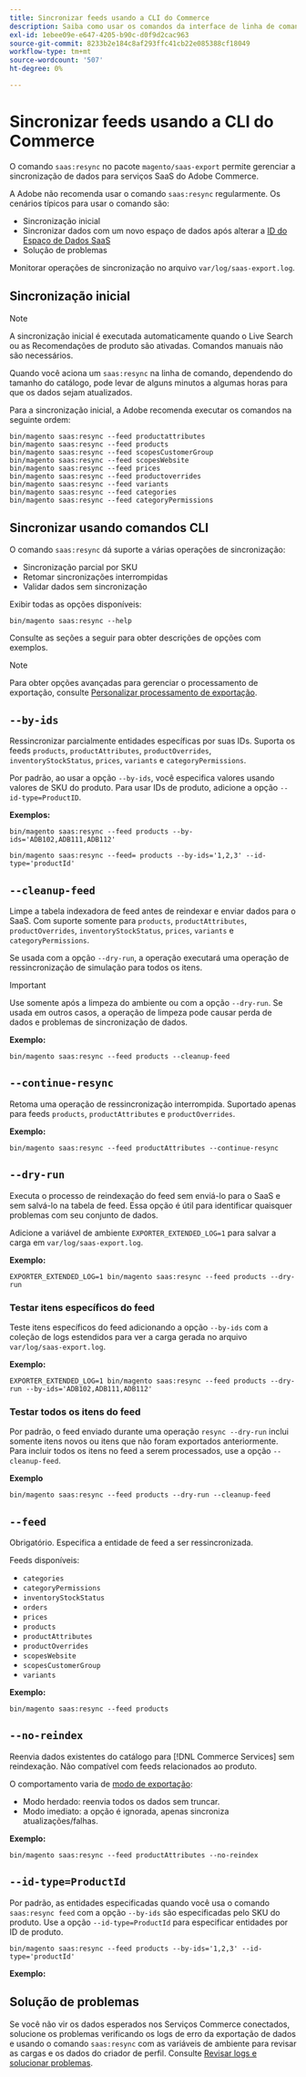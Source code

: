 ```yaml
---
title: Sincronizar feeds usando a CLI do Commerce
description: Saiba como usar os comandos da interface de linha de comando para gerenciar feeds e processos do  [!DNL data export extension] para serviços SaaS do Adobe Commerce.
exl-id: 1ebee09e-e647-4205-b90c-d0f9d2cac963
source-git-commit: 8233b2e184c8af293ffc41cb22e085388cf18049
workflow-type: tm+mt
source-wordcount: '507'
ht-degree: 0%

---
```


# Sincronizar feeds usando a CLI do Commerce

O comando `saas:resync` no pacote `magento/saas-export` permite gerenciar a sincronização de dados para serviços SaaS do Adobe Commerce.

A Adobe não recomenda usar o comando `saas:resync` regularmente. Os cenários típicos para usar o comando são:

- Sincronização inicial
- Sincronizar dados com um novo espaço de dados após alterar a [ID do Espaço de Dados SaaS](https://experienceleague.adobe.com/en/docs/commerce-admin/config/services/saas)
- Solução de problemas

Monitorar operações de sincronização no arquivo `var/log/saas-export.log`.

## Sincronização inicial

>[!NOTE]
>
>A sincronização inicial é executada automaticamente quando o Live Search ou as Recomendações de produto são ativadas. Comandos manuais não são necessários.

Quando você aciona um `saas:resync` na linha de comando, dependendo do tamanho do catálogo, pode levar de alguns minutos a algumas horas para que os dados sejam atualizados.

Para a sincronização inicial, a Adobe recomenda executar os comandos na seguinte ordem:

```shell
bin/magento saas:resync --feed productattributes
bin/magento saas:resync --feed products
bin/magento saas:resync --feed scopesCustomerGroup
bin/magento saas:resync --feed scopesWebsite
bin/magento saas:resync --feed prices
bin/magento saas:resync --feed productoverrides
bin/magento saas:resync --feed variants
bin/magento saas:resync --feed categories
bin/magento saas:resync --feed categoryPermissions
```

## Sincronizar usando comandos CLI

O comando `saas:resync` dá suporte a várias operações de sincronização:

- Sincronização parcial por SKU
- Retomar sincronizações interrompidas
- Validar dados sem sincronização

Exibir todas as opções disponíveis:

```shell
bin/magento saas:resync --help
```

Consulte as seções a seguir para obter descrições de opções com exemplos.


>[!NOTE]
>
>Para obter opções avançadas para gerenciar o processamento de exportação, consulte [Personalizar processamento de exportação](customize-export-processing.md).

## `--by-ids`

Ressincronizar parcialmente entidades específicas por suas IDs. Suporta os feeds `products`, `productAttributes`, `productOverrides`, `inventoryStockStatus`, `prices`, `variants` e `categoryPermissions`.

Por padrão, ao usar a opção `--by-ids`, você especifica valores usando valores de SKU do produto. Para usar IDs de produto, adicione a opção `--id-type=ProductID`.

**Exemplos:**

```shell
bin/magento saas:resync --feed products --by-ids='ADB102,ADB111,ADB112'

bin/magento saas:resync --feed= products --by-ids='1,2,3' --id-type='productId'
```


## `--cleanup-feed`

Limpe a tabela indexadora de feed antes de reindexar e enviar dados para o SaaS. Com suporte somente para `products`, `productAttributes`, `productOverrides`, `inventoryStockStatus`, `prices`, `variants` e `categoryPermissions`.

Se usada com a opção `--dry-run`, a operação executará uma operação de ressincronização de simulação para todos os itens.

>[!IMPORTANT]
>
>Use somente após a limpeza do ambiente ou com a opção `--dry-run`. Se usada em outros casos, a operação de limpeza pode causar perda de dados e problemas de sincronização de dados.

**Exemplo:**

```shell
bin/magento saas:resync --feed products --cleanup-feed
```

## `--continue-resync`

Retoma uma operação de ressincronização interrompida. Suportado apenas para feeds `products`, `productAttributes` e `productOverrides`.

**Exemplo:**

```shell
bin/magento saas:resync --feed productAttributes --continue-resync
```

## `--dry-run`

Executa o processo de reindexação do feed sem enviá-lo para o SaaS e sem salvá-lo na tabela de feed. Essa opção é útil para identificar quaisquer problemas com seu conjunto de dados.

Adicione a variável de ambiente `EXPORTER_EXTENDED_LOG=1` para salvar a carga em `var/log/saas-export.log`.

**Exemplo:**

```shell
EXPORTER_EXTENDED_LOG=1 bin/magento saas:resync --feed products --dry-run
```

### Testar itens específicos do feed

Teste itens específicos do feed adicionando a opção `--by-ids` com a coleção de logs estendidos para ver a carga gerada no arquivo `var/log/saas-export.log`.

**Exemplo:**

```shell
EXPORTER_EXTENDED_LOG=1 bin/magento saas:resync --feed products --dry-run --by-ids='ADB102,ADB111,ADB112'
```

### Testar todos os itens do feed

Por padrão, o feed enviado durante uma operação `resync --dry-run` inclui somente itens novos ou itens que não foram exportados anteriormente. Para incluir todos os itens no feed a serem processados, use a opção `--cleanup-feed`.

**Exemplo**

```shell
bin/magento saas:resync --feed products --dry-run --cleanup-feed
```

## `--feed`

Obrigatório. Especifica a entidade de feed a ser ressincronizada.

Feeds disponíveis:

- `categories`
- `categoryPermissions`
- `inventoryStockStatus`
- `orders`
- `prices`
- `products`
- `productAttributes`
- `productOverrides`
- `scopesWebsite`
- `scopesCustomerGroup`
- `variants`

**Exemplo:**

```shell
bin/magento saas:resync --feed products
```

## `--no-reindex`

Reenvia dados existentes do catálogo para [!DNL Commerce Services] sem reindexação. Não compatível com feeds relacionados ao produto.

O comportamento varia de [modo de exportação](data-synchronization.md#synchronization-modes):

- Modo herdado: reenvia todos os dados sem truncar.
- Modo imediato: a opção é ignorada, apenas sincroniza atualizações/falhas.

**Exemplo:**

```shell
bin/magento saas:resync --feed productAttributes --no-reindex
```

## `--id-type=ProductId`

Por padrão, as entidades especificadas quando você usa o comando `saas:resync feed` com a opção `--by-ids` são especificadas pelo SKU do produto. Use a opção `--id-type=ProductId` para especificar entidades por ID de produto.

```shell
bin/magento saas:resync --feed products --by-ids='1,2,3' --id-type='productId'
```

**Exemplo:**

## Solução de problemas

Se você não vir os dados esperados nos Serviços Commerce conectados, solucione os problemas verificando os logs de erro da exportação de dados e usando o comando `saas:resync` com as variáveis de ambiente para revisar as cargas e os dados do criador de perfil. Consulte [Revisar logs e solucionar problemas](troubleshooting-logging.md).

